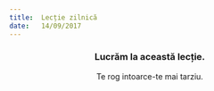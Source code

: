 ```yaml
---
title:  Lecție zilnică
date:   14/09/2017
---
```


### <center>Lucrăm la această lecție.</center>
<center>Te rog intoarce-te mai tarziu.</center>